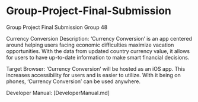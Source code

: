 # Group-Project-Final-Submission
Group Project Final Submission Group 48

Currency Conversion
Description: ‘Currency Conversion’ is an app centered around helping users facing economic difficulties maximize vacation opportunities. With the data from updated country currency value, it allows for users to have up-to-date information to make smart financial decisions.

Target Browser: ‘Currency Conversion’ will be hosted as an iOS app. This increases accessibility for users and is easier to utilize. With it being on phones, ‘Currency Conversion’ can be used anywhere.

Developer Manual: [DeveloperManual.md]
